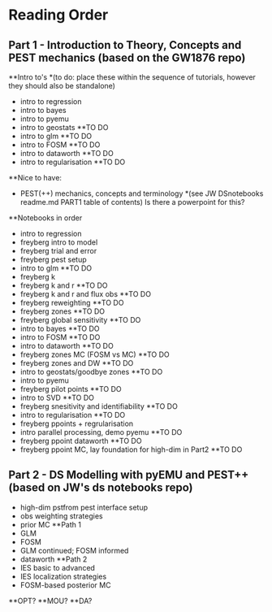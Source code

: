 
# Reading Order

## Part 1 - Introduction to Theory, Concepts and PEST mechanics (based on the GW1876 repo)
  **Intro to's *(to do: place these within the sequence of tutorials, however they should also be standalone)
  - intro to regression
  - intro to bayes
  - intro to pyemu
  - intro to geostats **TO DO
  - intro to glm **TO DO
  - intro to FOSM **TO DO
  - intro to dataworth **TO DO
  - intro to regularisation **TO DO

  **Nice to have:
  - PEST(++) mechanics, concepts and terminology *(see JW DSnotebooks readme.md PART1 table of contents) Is there a powerpoint for this?

  **Notebooks in order
   - intro to regression
   - freyberg intro to model
   - freyberg trial and error
   - freyberg pest setup
   - intro to glm **TO DO
   - freyberg k
   - freyberg k and r **TO DO
   - freyberg k and r and flux obs **TO DO
   - freyberg reweighting **TO DO
   - freyberg zones **TO DO
   - freyberg global sensitivity **TO DO
   - intro to bayes **TO DO
   - intro to FOSM **TO DO
   - intro to dataworth **TO DO
   - freyberg zones MC (FOSM vs MC) **TO DO
   - freyberg zones and DW **TO DO
   - intro to geostats/goodbye zones **TO DO
   - intro to pyemu
   - freyberg pilot points **TO DO
   - intro to SVD **TO DO
   - freyberg snesitivity and identifiability **TO DO
   - intro to regularisation **TO DO
   - freyberg ppoints + regrularisation
   - intro parallel processing, demo pyemu **TO DO
   - freyberg ppoint dataworth **TO DO
   - freyberg ppoint MC, lay foundation for high-dim in Part2 **TO DO


## Part 2 - DS Modelling with pyEMU and PEST++ (based on JW's ds notebooks repo)
 - high-dim pstfrom pest interface setup
 - obs weighting strategies
 - prior MC
 **Path 1
 - GLM
 - FOSM
 - GLM continued; FOSM informed 
 - dataworth
 **Path 2
 - IES basic to advanced
 - IES localization strategies
 - FOSM-based posterior MC

**OPT? 
**MOU? 
**DA?
  

